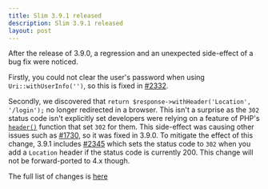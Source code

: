 ```yaml
---
title: Slim 3.9.1 released
description: Slim 3.9.1 released
layout: post
---
```


After the release of 3.9.0, a regression and an unexpected side-effect of a bug fix were noticed.

Firstly, you could not clear the user's password when using `Uri::withUserInfo('')`, so this is fixed in [#2332](https://github.com/slimphp/Slim/pull/2332).

Secondly, we discovered that `return $response->withHeader('Location', '/login');` no longer redirected in a browser. This isn't a surprise as the `302` status code isn't explicitly set developers were relying on a feature of PHP's [`header()`](http://php.net/manual/en/function.header.php) function that set `302` for them. This side-effect was causing other issues such as [#1730](https://github.com/slimphp/Slim/issues/1730), so it was fixed in 3.9.0.  To mitigate the effect of this change, 3.9.1 includes [#2345](https://github.com/slimphp/Slim/pull/2345) which sets the status code to `302` when you add a `Location` header if the status code is currently 200. This change will not be forward-ported to 4.x though.

The full list of changes is [here](https://github.com/slimphp/Slim/issues?q=milestone%3A3.9.1+is%3Aclosed)
